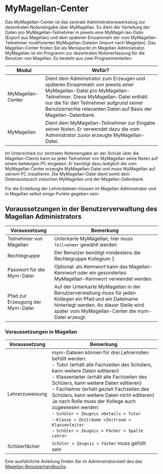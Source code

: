 # MyMagellan-Center

Das MyMagellan-Center ist das zentrale Administrationswerkzeug zur dezentralen Noteneingabe über MyMagellan. Es dient der Verteilung der Daten pro MyMagellan-Teilnehmer in jeweils eine MyMagel-lan-Datei (Export aus Magellan) und dem späteren Einsammeln der vom MyMagellan-Teilnehmer modifizierten MyMagellan-Dateien (Import nach Magellan).
Das Magellan-Center finden Sie als Menüpunkt im Magellan Administrator.
MyMagellan ist ein Programm zur dezentralen Notenerfassung für die Benutzer von Magellan. Es besteht aus zwei Programmenteilen:

Modul|Wofür?
--|--
MyMagellan-Center| Dient dem Administrator zum Erzeugen und späteren Einsammeln von jeweils einer MyMagellan-Datei pro MyMagellan-Teilnehmer. Diese MyMagellan-Datei enthält nur die für den Teilnehmer aufgrund seiner Benutzerrechte relevanten Daten auf Basis der Magellan-Datenbank.
MyMagellan| Dient dem MyMagellan-Teilnehmer zur Eingabe seiner Noten. Er verwendet dazu die vom Administrator zuvor erzeugte MyMagellan-Datei.

Im Unterschied zur zentralen Noteneingabe an der Schule über die Magellan-Clients kann so jeder Teilnehmer von MyMagellan seine Noten auf einem beliebigen PC eingeben. Er benötigt dazu lediglich die vom MyMagellan Center erzeugte MyMagellan-Datei und muss MyMagellan auf seinem PC installieren. Die MyMagellan-Datei dient somit dem Datenaustausch zwischen MyMagellan und der Magellan-Datenbank.

Für die Erstellung der Lehrerdateien müssen im Magellan Administrator und in Magellan selbst einige Punkte gegeben sein:

## Voraussetzungen in der Benutzerverwaltung des Magellan Administrators

Voraussetzung|Bemerkung
--|--
Teilnehmer von Magellan|Unterkarte MyMagellan, hier muss `Teilnehmer` gewählt werden
Rechtegruppe|Der Benutzer benötigt mindestens die Rechtegruppe Kollegium 1
Passwort für die Mym-Datei|Optional: als Kennwort kann das Magellan-Kennwort oder ein gesondertes MyMagellan-Kennwort verwendet werden.
Pfad zur Erzeugung der Mym-Datei|Auf der Unterkarte MyMagellan in der Benutzerverwaltung muss für jeden Kollegen ein Pfad und ein Dateiname hinterlegt werden. An dieser Stelle wird später vom MyMagellan-Center die mym-Datei erzeugt.

### Voraussetzungen in Magellan

Voraussetzung|Bemerkung
--|--
Lehrerzuweisung|mym-Dateien können für drei Lehrerrollen befüllt werden:<br/>- Tutor (erhält alle Fachzeilen des Schülers, kann weitere Daten editieren)<br/>- Klassenleiter (erhält alle Fachzeilen des Schülers, kann weitere Daten editieren)<br/>- Fachlehrer (erhält gezielt Fachzeilen des Schülers, kann weitere Daten nicht editieren)<br/> Je nach Rolle muss der Kollege auch zugewiesen werden: <br/>- ```Schüler > Zeugnis >Details > Tutor```<br/>- ```Klasse > Zeiträume >Zeitraum > Klassenleiter```<br/>- ```Schüler > Zeugnis > Fächer > Spalte Lehrer```
Schülerfächer|```Schüler > Zeugnis > Fächer``` muss gefüllt sein

Eine ausführliche Anleitung finden Sie im Administrationsteil des das [Magellan-Benutzerhandbuchs](http://doc.magellan.stueber.de).
